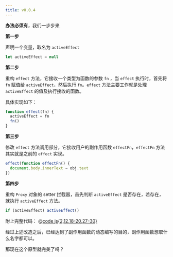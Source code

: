 ```yaml
---
title: v0.0.4
---
```


**办法必须有**，我们一步步来

**第一步**

声明一个变量，取名为 `activeEffect`

```js
let activeEffect = null
```

**第二步**

重构 `effect` 方法，它接收一个类型为函数的参数 `fn` ，当 `effect` 执行时，首先将 `fn` 赋值给 `activeEffect`，然后执行 `fn`。`effect` 方法主要工作就是处理 `activeEffect` 的值及执行接收的函数。

具体实现如下：

```js
function effect(fn) {
  activeEffect = fn
  fn()
}
```

**第三步**

修改 `effect` 方法调用部分，它接收用户的副作用函数 `effectFn`，`effectFn` 方法其实就是之前的 `effect` 实现。

```js
effect(function effectFn() {
  document.body.innerText = obj.text
})
```

**第四步**

重构 `Proxy` 对象的 setter 拦截器，首先判断 `activeEffect` 是否存在，若存在，就执行 `activeEffect` 方法。

```js
if (activeEffect) activeEffect()
```

<Demo :content="['hello world!', 'hello vue3']"></Demo>

附上完整代码：
@[code js{2,12,18-20,27-30}](@src/vue3/v-0.0.2/v0.1.3/index.js)

经过上述改造之后，已经达到了副作用函数的动态编写的目的，副作用函数想取什么名字都可以。

那现在这个原型就完美了吗？
